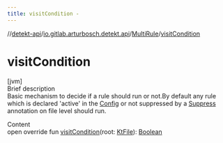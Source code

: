 ```yaml
---
title: visitCondition -
---
```

//[detekt-api](../../index.md)/[io.gitlab.arturbosch.detekt.api](../index.md)/[MultiRule](index.md)/[visitCondition](visit-condition.md)



# visitCondition  
[jvm]  
Brief description  
Basic mechanism to decide if a rule should run or not.By default any rule which is declared 'active' in the [Config](../-config/index.md) or not suppressed by a [Suppress](https://kotlinlang.org/api/latest/jvm/stdlib/kotlin/-suppress/index.html) annotation on file level should run.  
  
  
Content  
open override fun [visitCondition](visit-condition.md)(root: [KtFile]()): [Boolean](https://kotlinlang.org/api/latest/jvm/stdlib/kotlin/-boolean/index.html)  



